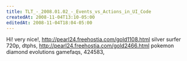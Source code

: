 ```yaml
---
title: TLT_-_2008.01.02_-_Events_vs_Actions_in_UI_Code
createdAt: 2008-11-04T13:10-05:00
editedAt: 2008-11-04T18:04-05:00
---
```


Hi! very nice!, http://pearl24.freehostia.com/gold1108.html silver surfer 720p,  dtphs, http://pearl24.freehostia.com/gold2466.html pokemon diamond evolutions gamefaqs,  424583, 


